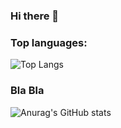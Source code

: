 ### Hi there 👋
### Top languages:

![Top Langs](https://github-readme-stats.vercel.app/api/top-langs/?username=HaVanPhong&theme=radical)

### Bla Bla
![Anurag's GitHub stats](https://github-readme-stats.vercel.app/api?username=HaVanPhong&hide=contribs,prs)

                           
                           

